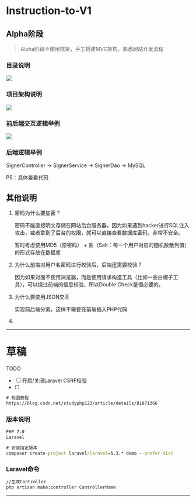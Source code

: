 

# Instruction-to-V1

## Alpha阶段

> Alpha阶段不使用框架，手工搭建MVC架构，熟悉网站开发流程

### 目录说明

![](https://github.com/mio4/V1-Bug/blob/feature-Mio-v0.1/bbs/imgs/1.png)

### 项目架构说明

![](https://github.com/mio4/V1-Bug/blob/feature-Mio-v0.1/bbs/imgs/2.png)

### 前后端交互逻辑举例

![](https://github.com/mio4/V1-Bug/blob/feature-Mio-v0.1/bbs/imgs/3.png)



### 后端逻辑举例

SignerController -> SignerService -> SignerDao -> MySQL

PS：具体查看代码



## 其他说明

1. 密码为什么要加密？

   密码不能直接明文存储在网站后台服务器，因为如果遇到hacker进行SQL注入攻击，或者拿到了后台的权限，就可以直接查看数据库密码，非常不安全。

   暂时考虑使用MD5（原密码） + 盐（Salt：每一个用户对应的随机数散列值）的形式存放在数据库

2. 为什么前端对用户名密码进行校验后，后端还需要校验？

   因为如果对面不使用浏览器，而是使用请求构造工具（比如一些白帽子工具），可以绕过前端的信息校验，所以Double Check是很必要的。

3. 为什么要使用JSON交互

   实现前后端分离，这样不需要在前端插入PHP代码

4. 

   







---





# 草稿

TODO

- [ ] 开启/关闭Laravel CSRF校验
- [ ] 

```cmd
# 视图教程
https://blog.csdn.net/studyphp123/article/details/81871366

```





### 版本说明

```cmd
PHP 7.0
Laravel 

```



```cmd
# 安装指定版本
composer create-project laravel/laravel=5.3.* demo --prefer-dist

```



### Laravel命令

```cmd
//生成Controller
php artisan make:controller ControllerName

```



---